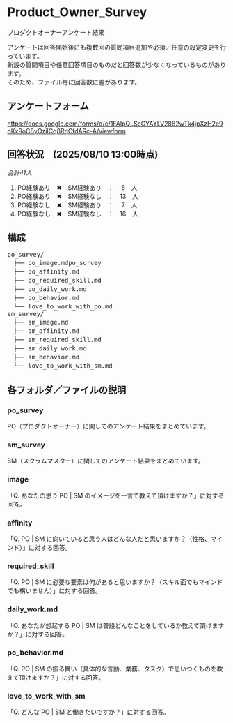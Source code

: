 # Product_Owner_Survey
プロダクトオーナーアンケート結果

アンケートは回答開始後にも複数回の質問項目追加や必須／任意の設定変更を行っています。
<br>新設の質問項目や任意回答項目のものだと回答数が少なくなっているものがあります。
<br>そのため、ファイル毎に回答数に差があります。

## アンケートフォーム
[https://docs.google.com/forms/d/e/1FAIpQLScOYAYLV2882wTk4jpXzH2e9oKx9oC8yOziICq8RqCfdARc-A/viewform
](https://docs.google.com/forms/d/e/1FAIpQLScOYAYLV2882wTk4jpXzH2e9oKx9oC8yOziICq8RqCfdARc-A/viewform)
## 回答状況　(2025/08/10 13:00時点)
*合計41人*
1. PO経験あり　✖︎　SM経験あり　：　 5　人
2. PO経験あり　✖︎　SM経験なし　：　13　人
3. PO経験なし　✖︎　SM経験あり　：　 7　人
4. PO経験なし　✖︎　SM経験なし　：　16　人

## 構成
<pre>
po_survey/
　├── po_image.mdpo_survey
　├── po_affinity.md
　├── po_required_skill.md
　├── po_daily_work.md
　├── po_behavior.md
　└── love_to_work_with_po.md
sm_survey/
　├── sm_image.md
　├── sm_affinity.md
　├── sm_required_skill.md
　├── sm_daily_work.md
　├── sm_behavior.md
　└── love_to_work_with_sm.md
</pre>
## 各フォルダ／ファイルの説明
### po_survey
PO（プロダクトオーナー）に関してのアンケート結果をまとめています。
### sm_survey
SM（スクラムマスター）に関してのアンケート結果をまとめています。
### image
「Q. あなたの思う PO | SM のイメージを一言で教えて頂けますか？」に対する回答。
### affinity
「Q. PO | SM に向いていると思う人はどんな人だと思いますか？（性格、マインド）」に対する回答。
### required_skill
「Q. PO | SM に必要な要素は何があると思いますか？（スキル面でもマインドでも構いません）」に対する回答。
### daily_work.md
「Q. あなたが想起する PO | SM は普段どんなことをしているか教えて頂けますか？」に対する回答。
### po_behavior.md
「Q. PO | SM の振る舞い（具体的な言動、業務、タスク）で思いつくものを教えて頂けますか？」に対する回答。
### love_to_work_with_sm
「Q. どんな PO | SM と働きたいですか？」に対する回答。
